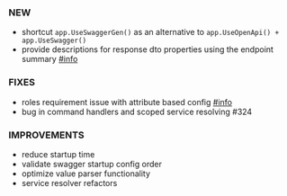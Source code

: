 ### NEW
- shortcut `app.UseSwaggerGen()` as an alternative to `app.UseOpenApi() + app.UseSwagger()`
- provide descriptions for response dto properties using the endpoint summary [#info](https://github.com/vpetrusevici/Library/blob/3467e90e17c8acfb80a3c94d78d28e4ba7177949/Web/%5BFeatures%5D/TestCases/QueryObjectBindingTest/Endpoint.cs#L17-L18)

### FIXES
- roles requirement issue with attribute based config [#info](https://discord.com/channels/933662816458645504/1038735848167968798)
- bug in command handlers and scoped service resolving #324

### IMPROVEMENTS
- reduce startup time
- validate swagger startup config order
- optimize value parser functionality
- service resolver refactors